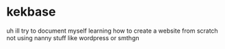 # kekbase
uh ill try to document myself learning how to create a website from scratch not using nanny stuff like wordpress or smthgn 
